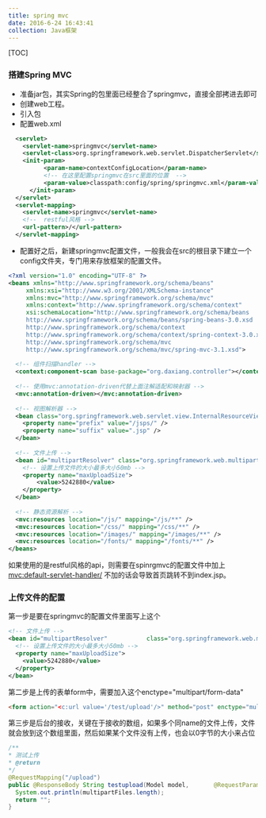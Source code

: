 ```yaml
---
title: spring mvc
date: 2016-6-24 16:43:41
collection: Java框架
---
```


[TOC]

### 搭建Spring MVC

- 准备jar包，其实Spring的包里面已经整合了springmvc，直接全部拷进去即可
- 创建web工程。
- 引入包
- 配置web.xml
```xml
  <servlet>
    <servlet-name>springmvc</servlet-name>
    <servlet-class>org.springframework.web.servlet.DispatcherServlet</servlet-class>
    <init-param>
          <param-name>contextConfigLocation</param-name>
          <!-- 在这里配置springmvc在src里面的位置  -->
          <param-value>classpath:config/spring/springmvc.xml</param-value>
      </init-param>
  </servlet>
  <servlet-mapping>
    <servlet-name>springmvc</servlet-name>
    <!--  restful风格 -->
    <url-pattern>/</url-pattern>
  </servlet-mapping>	
```
- 配置好之后，新建springmvc配置文件，一般我会在src的根目录下建立一个config文件夹，专门用来存放框架的配置文件。
```xml
<?xml version="1.0" encoding="UTF-8" ?>   
<beans xmlns="http://www.springframework.org/schema/beans"  
     xmlns:xsi="http://www.w3.org/2001/XMLSchema-instance" 
     xmlns:mvc="http://www.springframework.org/schema/mvc"
     xmlns:context="http://www.springframework.org/schema/context"  
     xsi:schemaLocation="http://www.springframework.org/schema/beans 
     http://www.springframework.org/schema/beans/spring-beans-3.0.xsd 
     http://www.springframework.org/schema/context 
     http://www.springframework.org/schema/context/spring-context-3.0.xsd
     http://www.springframework.org/schema/mvc
     http://www.springframework.org/schema/mvc/spring-mvc-3.1.xsd">   
  
  <!-- 组件扫描handler -->
  <context:component-scan base-package="org.daxiang.controller"></context:component-scan>	
  
  <!-- 使用mvc:annotation-driven代替上面注解适配和映射器 -->
  <mvc:annotation-driven></mvc:annotation-driven>
  
  <!-- 视图解析器 -->
  <bean class="org.springframework.web.servlet.view.InternalResourceViewResolver">
  	<property name="prefix" value="/jsps/" />
  	<property name="suffix" value=".jsp" />
  </bean>
  
  <!-- 文件上传 -->
  <bean id="multipartResolver" class="org.springframework.web.multipart.commons.CommonsMultipartResolver">
  	<!-- 设置上传文件的大小最多大小50mb -->
  	<property name="maxUploadSize">
  		<value>5242880</value>
  	</property>
  </bean>
  
  <!-- 静态资源解析 -->
  <mvc:resources location="/js/" mapping="/js/**" />
  <mvc:resources location="/css/" mapping="/css/**" />
  <mvc:resources location="/images/" mapping="/images/**" />
  <mvc:resources location="/fonts/" mapping="/fonts/**" />
</beans>

```
如果使用的是restful风格的api，则需要在spinrgmvc的配置文件中加上
    <mvc:default-servlet-handler/>
不加的话会导致首页跳转不到index.jsp。

### 上传文件的配置
第一步是要在springmvc的配置文件里面写上这个
```xml
<!-- 文件上传 -->
<bean id="multipartResolver"           class="org.springframework.web.multipart.commons.CommonsMultipartResolver ">
  <!-- 设置上传文件的大小最多大小50mb -->
  <property name="maxUploadSize">
    <value>5242880</value>
  </property>
</bean>
```

第二步是上传的表单form中，需要加入这个enctype="multipart/form-data"
```html
<form action="<c:url value='/test/upload'/>" method="post" enctype="multipart/form-data" >
```

第三步是后台的接收，关键在于接收的数组，如果多个同name的文件上传，文件就会放到这个数组里面，然后如果某个文件没有上传，也会以0字节的大小来占位
```java
/**
* 测试上传
* @return
*/
@RequestMapping("/upload")
public @ResponseBody String testupload(Model model,       @RequestParam("multipartFiles") MultipartFile[] multipartFiles){
  System.out.println(multipartFiles.length);
  return "";
}
```